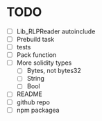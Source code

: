 # TODO
- [ ] Lib_RLPReader autoinclude
- [ ] Prebuild task
- [ ] tests
- [ ] Pack function
- [ ] More solidity types
  - [ ] Bytes, not bytes32
  - [ ] String
  - [ ] Bool
- [ ] README
- [ ] github repo
- [ ] npm packagea